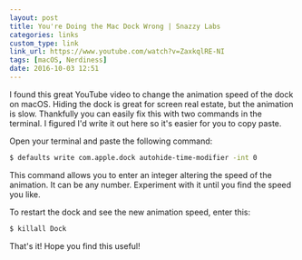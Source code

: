 ```yaml
---
layout: post
title: You're Doing the Mac Dock Wrong | Snazzy Labs
categories: links
custom_type: link
link_url: https://www.youtube.com/watch?v=ZaxkqlRE-NI
tags: [macOS, Nerdiness]
date: 2016-10-03 12:51
---
```


I found this great YouTube video to change the animation speed of the dock on macOS. Hiding the dock is great for screen real estate, but the animation is slow. Thankfully you can easily fix this with two commands in the terminal. I figured I'd write it out here so it's easier for you to copy paste.

Open your terminal and paste the following command:

```sh
$ defaults write com.apple.dock autohide-time-modifier -int 0
```

This command allows you to enter an integer altering the speed of the animation. It can be any number. Experiment with it until you find the speed you like.

To restart the dock and see the new animation speed, enter this:

```sh
$ killall Dock
```

That's it! Hope you find this useful!